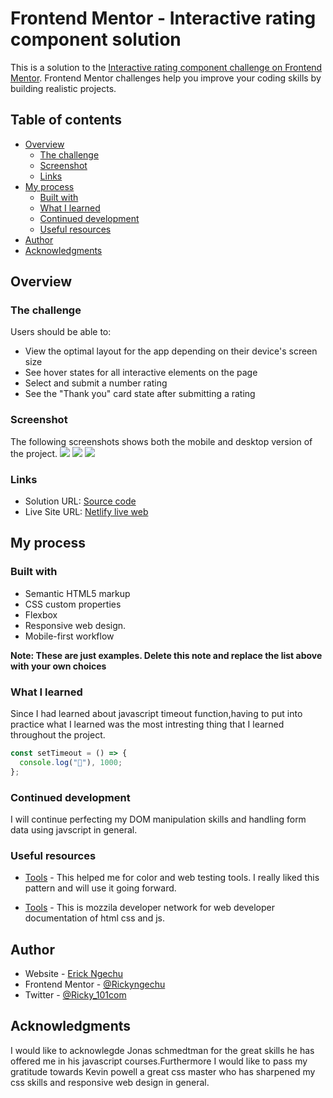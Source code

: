# Frontend Mentor - Interactive rating component solution

This is a solution to the [Interactive rating component challenge on Frontend Mentor](https://www.frontendmentor.io/challenges/interactive-rating-component-koxpeBUmI). Frontend Mentor challenges help you improve your coding skills by building realistic projects.

## Table of contents

- [Overview](#overview)
  - [The challenge](#the-challenge)
  - [Screenshot](#screenshot)
  - [Links](#links)
- [My process](#my-process)
  - [Built with](#built-with)
  - [What I learned](#what-i-learned)
  - [Continued development](#continued-development)
  - [Useful resources](#useful-resources)
- [Author](#author)
- [Acknowledgments](#acknowledgments)

## Overview

### The challenge

Users should be able to:

- View the optimal layout for the app depending on their device's screen size
- See hover states for all interactive elements on the page
- Select and submit a number rating
- See the "Thank you" card state after submitting a rating

### Screenshot

The following screenshots shows both the mobile and desktop version of the project.
![](./images/frontend.png)
![](./images/front.png)
![](./images/fr.png)

### Links

- Solution URL: [Source code](https://github.com/Rickyngechu/Frontendmentour-2)
- Live Site URL: [Netlify live web](https://frontend-mentour.netlify.app/)

## My process

### Built with

- Semantic HTML5 markup
- CSS custom properties
- Flexbox
- Responsive web design.
- Mobile-first workflow

**Note: These are just examples. Delete this note and replace the list above with your own choices**

### What I learned

Since I had learned about javascript timeout function,having to put into practice what I learned was the most intresting thing that I learned throughout the project.

```js
const setTimeout = () => {
  console.log("🎉"), 1000;
};
```

### Continued development

I will continue perfecting my DOM manipulation skills and handling form data using javscript in general.

### Useful resources

- [Tools](Jonas.io/resources) - This helped me for color and web testing tools. I really liked this pattern and will use it going forward.

- [Tools](https://developer.mozilla.org/en-US/docs/Web/API) - This is mozzila developer network for web developer documentation of html css and js.

## Author

- Website - [Erick Ngechu](https://rickyportf.netlify.app)
- Frontend Mentor - [@Rickyngechu](https://www.frontendmentor.io/profile/Rickyngechu)
- Twitter - [@Ricky_101com](https://twitter.com/@Ricky_101com)

## Acknowledgments

I would like to acknowlegde Jonas schmedtman for the great skills he has offered me in his javascript courses.Furthermore I would like to pass my gratitude towards Kevin powell a great css master who has sharpened my css skills and responsive web design in general.
